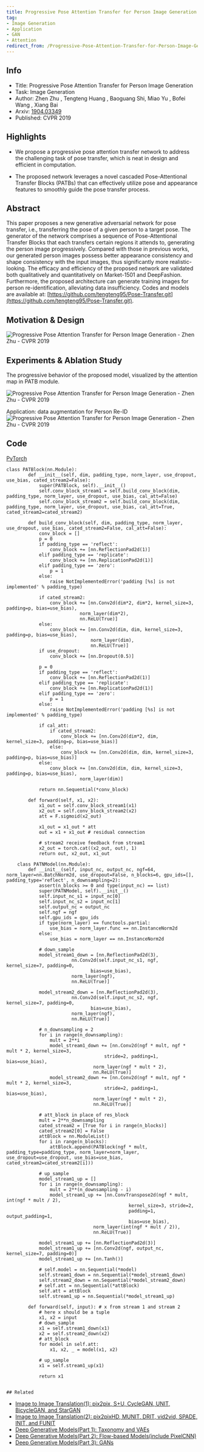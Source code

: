 ```yaml
---
title: Progressive Pose Attention Transfer for Person Image Generation - Zhen Zhu - CVPR 2019
tag:
- Image Generation
- Application
- GAN
- Attention
redirect_from: /Progressive-Pose-Attention-Transfer-for-Person-Image-Generation-Zhen-Zhu-CVPR-2019.html
---
```




## Info

- Title: Progressive Pose Attention Transfer for Person Image Generation
- Task: Image Generation
- Author: Zhen Zhu , Tengteng Huang , Baoguang Shi, Miao Yu , Bofei Wang , Xiang Bai
- Arxiv: [1904.03349](https://arxiv.org/abs/1904.03349)
- Published: CVPR 2019

## Highlights

- We propose a progressive pose attention transfer network to address the challenging task of pose transfer, which is neat in design and efficient in computation.

- The proposed network leverages a novel cascaded Pose-Attentional Transfer Blocks (PATBs) that can effectively utilize pose and appearance features to smoothly guide the pose transfer process.

## Abstract

This paper proposes a new generative adversarial network for pose transfer, i.e., transferring the pose of a given person to a target pose. The generator of the network comprises a sequence of Pose-Attentional Transfer Blocks that each transfers certain regions it attends to, generating the person image progressively. Compared with those in previous works, our generated person images possess better appearance consistency and shape consistency with the input images, thus significantly more realistic-looking. The efficacy and efficiency of the proposed network are validated both qualitatively and quantitatively on Market-1501 and DeepFashion. Furthermore, the proposed architecture can generate training images for person re-identification, alleviating data insufficiency. Codes and models are available at: [https://github.com/tengteng95/Pose-Transfer.git](https://github.com/tengteng95/Pose-Transfer.git).

## Motivation & Design

![Progressive Pose Attention Transfer for Person Image Generation - Zhen Zhu - CVPR 2019](https://i.imgur.com/zzVHnnv.png)



## Experiments & Ablation Study

The progressive behavior of the proposed model, visualized by the attention map in PATB module.

![Progressive Pose Attention Transfer for Person Image Generation - Zhen Zhu - CVPR 2019](https://i.imgur.com/kUoitFR.png)

<script async src="https://pagead2.googlesyndication.com/pagead/js/adsbygoogle.js"></script>
<ins class="adsbygoogle"
     style="display:block; text-align:center;"
     data-ad-layout="in-article"
     data-ad-format="fluid"
     data-ad-client="ca-pub-4466575858054752"
     data-ad-slot="8787986126"></ins>
<script>
     (adsbygoogle = window.adsbygoogle || []).push({});
</script>

Application: data augmentation for Person Re-ID
![Progressive Pose Attention Transfer for Person Image Generation - Zhen Zhu - CVPR 2019](https://i.imgur.com/Y4QuLOb.png)

## Code

[PyTorch]([https://github.com/tengteng95/Pose-Transfer](https://github.com/tengteng95/Pose-Transfer))

```
class PATBlock(nn.Module):
        def __init__(self, dim, padding_type, norm_layer, use_dropout, use_bias, cated_stream2=False):
            super(PATBlock, self).__init__()
            self.conv_block_stream1 = self.build_conv_block(dim, padding_type, norm_layer, use_dropout, use_bias, cal_att=False)
            self.conv_block_stream2 = self.build_conv_block(dim, padding_type, norm_layer, use_dropout, use_bias, cal_att=True, cated_stream2=cated_stream2)
    
        def build_conv_block(self, dim, padding_type, norm_layer, use_dropout, use_bias, cated_stream2=False, cal_att=False):
            conv_block = []
            p = 0
            if padding_type == 'reflect':
                conv_block += [nn.ReflectionPad2d(1)]
            elif padding_type == 'replicate':
                conv_block += [nn.ReplicationPad2d(1)]
            elif padding_type == 'zero':
                p = 1
            else:
                raise NotImplementedError('padding [%s] is not implemented' % padding_type)
    
            if cated_stream2:
                conv_block += [nn.Conv2d(dim*2, dim*2, kernel_size=3, padding=p, bias=use_bias),
                           norm_layer(dim*2),
                           nn.ReLU(True)]
            else:
                conv_block += [nn.Conv2d(dim, dim, kernel_size=3, padding=p, bias=use_bias),
                               norm_layer(dim),
                               nn.ReLU(True)]
            if use_dropout:
                conv_block += [nn.Dropout(0.5)]
    
            p = 0
            if padding_type == 'reflect':
                conv_block += [nn.ReflectionPad2d(1)]
            elif padding_type == 'replicate':
                conv_block += [nn.ReplicationPad2d(1)]
            elif padding_type == 'zero':
                p = 1
            else:
                raise NotImplementedError('padding [%s] is not implemented' % padding_type)
    
            if cal_att:
                if cated_stream2:
                    conv_block += [nn.Conv2d(dim*2, dim, kernel_size=3, padding=p, bias=use_bias)]
                else:
                    conv_block += [nn.Conv2d(dim, dim, kernel_size=3, padding=p, bias=use_bias)]
            else:
                conv_block += [nn.Conv2d(dim, dim, kernel_size=3, padding=p, bias=use_bias),
                           norm_layer(dim)]
    
            return nn.Sequential(*conv_block)
    
        def forward(self, x1, x2):
            x1_out = self.conv_block_stream1(x1)
            x2_out = self.conv_block_stream2(x2)
            att = F.sigmoid(x2_out)
    
            x1_out = x1_out * att
            out = x1 + x1_out # residual connection
    
            # stream2 receive feedback from stream1
            x2_out = torch.cat((x2_out, out), 1)
            return out, x2_out, x1_out

    class PATNModel(nn.Module):
        def __init__(self, input_nc, output_nc, ngf=64, norm_layer=nn.BatchNorm2d, use_dropout=False, n_blocks=6, gpu_ids=[], padding_type='reflect', n_downsampling=2):
            assert(n_blocks >= 0 and type(input_nc) == list)
            super(PATNModel, self).__init__()
            self.input_nc_s1 = input_nc[0]
            self.input_nc_s2 = input_nc[1]
            self.output_nc = output_nc
            self.ngf = ngf
            self.gpu_ids = gpu_ids
            if type(norm_layer) == functools.partial:
                use_bias = norm_layer.func == nn.InstanceNorm2d
            else:
                use_bias = norm_layer == nn.InstanceNorm2d
    
            # down_sample
            model_stream1_down = [nn.ReflectionPad2d(3),
                        nn.Conv2d(self.input_nc_s1, ngf, kernel_size=7, padding=0,
                               bias=use_bias),
                        norm_layer(ngf),
                        nn.ReLU(True)]
    
            model_stream2_down = [nn.ReflectionPad2d(3),
                        nn.Conv2d(self.input_nc_s2, ngf, kernel_size=7, padding=0,
                               bias=use_bias),
                        norm_layer(ngf),
                        nn.ReLU(True)]
    
            # n_downsampling = 2
            for i in range(n_downsampling):
                mult = 2**i
                model_stream1_down += [nn.Conv2d(ngf * mult, ngf * mult * 2, kernel_size=3,
                                    stride=2, padding=1, bias=use_bias),
                                norm_layer(ngf * mult * 2),
                                nn.ReLU(True)]
                model_stream2_down += [nn.Conv2d(ngf * mult, ngf * mult * 2, kernel_size=3,
                                    stride=2, padding=1, bias=use_bias),
                                norm_layer(ngf * mult * 2),
                                nn.ReLU(True)]
    
            # att_block in place of res_block
            mult = 2**n_downsampling
            cated_stream2 = [True for i in range(n_blocks)]
            cated_stream2[0] = False
            attBlock = nn.ModuleList()
            for i in range(n_blocks):
                attBlock.append(PATBlock(ngf * mult, padding_type=padding_type, norm_layer=norm_layer, use_dropout=use_dropout, use_bias=use_bias, cated_stream2=cated_stream2[i]))
    
            # up_sample
            model_stream1_up = []
            for i in range(n_downsampling):
                mult = 2**(n_downsampling - i)
                model_stream1_up += [nn.ConvTranspose2d(ngf * mult, int(ngf * mult / 2),
                                             kernel_size=3, stride=2,
                                             padding=1, output_padding=1,
                                             bias=use_bias),
                                norm_layer(int(ngf * mult / 2)),
                                nn.ReLU(True)]
    
            model_stream1_up += [nn.ReflectionPad2d(3)]
            model_stream1_up += [nn.Conv2d(ngf, output_nc, kernel_size=7, padding=0)]
            model_stream1_up += [nn.Tanh()]
    
            # self.model = nn.Sequential(*model)
            self.stream1_down = nn.Sequential(*model_stream1_down)
            self.stream2_down = nn.Sequential(*model_stream2_down)
            # self.att = nn.Sequential(*attBlock)
            self.att = attBlock
            self.stream1_up = nn.Sequential(*model_stream1_up)
    
        def forward(self, input): # x from stream 1 and stream 2
            # here x should be a tuple
            x1, x2 = input
            # down_sample
            x1 = self.stream1_down(x1)
            x2 = self.stream2_down(x2)
            # att_block
            for model in self.att:
                x1, x2, _ = model(x1, x2)
    
            # up_sample
            x1 = self.stream1_up(x1)
    
            return x1
            
```

    ## Related
- [Image to Image Translation(1): pix2pix, S+U, CycleGAN, UNIT, BicycleGAN, and StarGAN](https://arxivnote.ddlee.cn/Image-to-image-Translation-pix2pix-CycleGAN-UNIT-BicycleGAN-StarGAN.html)
- [Image to Image Translation(2): pix2pixHD, MUNIT, DRIT, vid2vid, SPADE, INIT, and FUNIT](https://arxivnote.ddlee.cn/Image-to-image-Translation-pix2pixHD-MUNIT-DRIT-vid2vid-SPADE-INIT-FUNIT.html)
- [Deep Generative Models(Part 1): Taxonomy and VAEs](https://arxivnote.ddlee.cn/Deep-Generative-Models-Taxonomy-VAE.html)
- [Deep Generative Models(Part 2): Flow-based Models(include PixelCNN)](https://arxivnote.ddlee.cn/Deep-Generative-Models-Flow-based-Models-PixelCNN.html)
- [Deep Generative Models(Part 3): GANs](https://arxivnote.ddlee.cn/Deep-Generative-Models-GAN-WGAN-SAGAN-StyleGAN-BigGAN.html)
